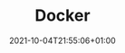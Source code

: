---
title: "Docker"
date: 2021-10-04T21:55:06+01:00
draft: false
summaryImage: "docker.png"
keepImageRatio: true
showInMenu: false
---